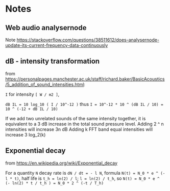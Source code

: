 Notes
=====

## Web audio analysernode

Note <https://stackoverflow.com/questions/38511612/does-analysernode-update-its-current-frequency-data-continuously>


## dB - intensity transformation

from <https://personalpages.manchester.ac.uk/staff/richard.baker/BasicAcoustics/5_addition_of_sound_intensities.html>:

   `I` for intensity `[ W / m2 ]`,

   `dB IL = 10 log_10 ( I / 10^-12 )` thus
   `I = 10^-12 * 10 ^ (dB IL / 10) = 10 ^ (-12 + dB IL / 10)`

If we add two unrelated sounds of the same intensity together, it is equivalent to a 3 dB increase in the total sound pressure level.
Adding 2 ^ n intensities will increase 3n dB
Adding k FFT band equal intensities will increase 3 log_2(k)

## Exponential decay

from <https://en.wikipedia.org/wiki/Exponential_decay>

For a quantity `N` decay rate is `dN / dt = - l N`, formula `N(t) = N_0 * e ^ (-l * t)`,
half life is `t_h = ln(2) / l`; `l = ln(2) / t_h`, so
`N(t) = N_0 * e ^ (- ln(2) * t / t_h ) = N_0 * 2 ^ (-t / T_h)`





